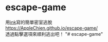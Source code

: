 # escape-game
用[ink](https://github.com/inkle/ink)寫的簡單密室逃脫<br>
https://AppleChien.github.io/escape-game/ <br>
透過點擊選項來順利逃出吧！
"# escape-game" 
